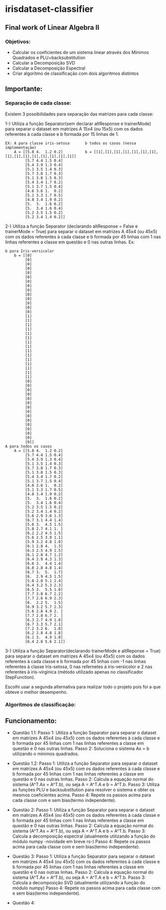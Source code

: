 # irisdataset-classifier

## Final work of Linear Algebra II

### Objetivos:
- Calcular os coeficientes de um sistema linear através dos Mínimos Quadrados e PLU+backsubstitution
- Calcular a Decomposição SVD
- Calcular a Decomposição Espectral
- Criar algoritmo de classificação com dois algoritmos distintos


## Importante:

### Separação de cada classe: 

Existem 3 possibilidades para separação das matrizes para cada classe:

1-)  Utiliza a função Separator(sem declarar altResponse e trainerMode) para separar o dataset em matrizes A 15x4 (ou 15x5) com os dados referentes à cada classe e b formada por 15 linhas de 1.
```
EX: A para classe irís-setosa       b todos os casos (nessa implementação)
    A = [[5.8 4.  1.2 0.2]          b = [[1],[1],[1],[1],[1],[1],[1],[1],[1],[1],[1],[1],[1],[1],[1]]
         [5.7 4.4 1.5 0.4]
         [5.4 3.9 1.3 0.4]
         [5.1 3.5 1.4 0.3]
         [5.7 3.8 1.7 0.3]
         [5.1 3.8 1.5 0.3]
         [5.4 3.4 1.7 0.2]
         [5.1 3.7 1.5 0.4]
         [4.6 3.6 1.  0.2]
         [5.1 3.3 1.7 0.5]
         [4.8 3.4 1.9 0.2]
         [5.  3.  1.6 0.2]
         [5.  3.4 1.6 0.4]
         [5.2 3.5 1.5 0.2]
         [5.2 3.4 1.4 0.2]] 
```
2-) Utiliza a função Separator (declarando altResponse = False e trainerMode = True) para separar o dataset em matrizes A 45x4 (ou 45x5) com os dados referentes à cada classe e b formada por 45 linhas com 1 nas linhas referentes a classe em questão e 0 nas outras linhas. 
Ex:
``` 
b para Iris-versicolor
    b = [[0]
         [0]
         [0]
         [0] 
         [0]
         [0]
         [0]
         [0]
         [0]
         [0]
         [0]
         [0]
         [0]
         [0]
         [1]
         [1]
         [1]
         [1]
         [1]
         [1]
         [1]
         [1]
         [1]
         [1]
         [1]
         [1]
         [1]
         [1]
         [1]
         [0]
         [0]
         [0]
         [0]
         [0]
         [0]
         [0]
         [0]
         [0]
         [0]
         [0]
         [0]
         [0]
         [0]
         [0]]
A para todos os casos
    A = [[5.8 4.  1.2 0.2]  
         [5.7 4.4 1.5 0.4]
         [5.4 3.9 1.3 0.4]
         [5.1 3.5 1.4 0.3]
         [5.7 3.8 1.7 0.3]
         [5.1 3.8 1.5 0.3]
         [5.4 3.4 1.7 0.2]
         [5.1 3.7 1.5 0.4]
         [4.6 3.6 1.  0.2]
         [5.1 3.3 1.7 0.5]
         [4.8 3.4 1.9 0.2]
         [5.  3.  1.6 0.2]
         [5.  3.4 1.6 0.4]
         [5.2 3.5 1.5 0.2]
         [5.2 3.4 1.4 0.2]
         [5.6 2.9 3.6 1.3]
         [6.7 3.1 4.4 1.4]
         [5.6 3.  4.5 1.5]
         [5.8 2.7 4.1 1. ]
         [6.2 2.2 4.5 1.5]
         [5.6 2.5 3.9 1.1]
         [5.9 3.2 4.8 1.8]
         [6.1 2.8 4.  1.3]
         [6.3 2.5 4.9 1.5]
         [6.1 2.8 4.7 1.2]
         [6.4 2.9 4.3 1.3]
         [6.6 3.  4.4 1.4]
         [6.8 2.8 4.8 1.4]
         [6.7 3.  5.  1.7]
         [6.  2.9 4.5 1.5]
         [5.8 2.8 5.1 2.4]
         [6.4 3.2 5.3 2.3]
         [6.5 3.  5.5 1.8]
         [7.7 3.8 6.7 2.2]
         [7.7 2.6 6.9 2.3]
         [6.  2.2 5.  1.5]
         [6.9 3.2 5.7 2.3]
         [5.6 2.8 4.9 2. ]
         [7.7 2.8 6.7 2. ]
         [6.3 2.7 4.9 1.8]
         [6.7 3.3 5.7 2.1]
         [7.2 3.2 6.  1.8]
         [6.2 2.8 4.8 1.8]
         [6.1 3.  4.9 1.8]
         [6.4 2.8 5.6 2.1]]
```
3-) Utiliza a função Separator(declarando trainerMode e altReponse = True) para separar o dataset em matrizes A 45x4 (ou 45x5) com os dados referentes à cada classe e b formada por 45 linhas com -1 nas linhas referentes à classe Iris-setosa, 0 nas refernetes à iris-versicolor e 2 nas referentes à iris-virgínica (método utilizado apenas no classificador StepFunction). 

Escolhi usar a segunda alternativa para realizar todo o projeto pois foi a que obteve o melhor desempenho.

### Algoritmos de classificação:



## Funcionamento:

- Questão 1.1:
Passo 1: Utiliza a função Separator para separar o dataset em matrizes A 45x4 (ou 45x5) com os dados referentes à cada classe e b formada por 45 linhas com 1 nas linhas referentes a classe em questão e 0 nas outras linhas.
Passo 2: Soluciona o sistema Ax = b utilizando o mínimos quadrados. 

- Questão 1.2:
Passo 1: Utiliza a função Separator para separar o dataset em matrizes A 45x4 (ou 45x5) com os dados referentes à cada classe e b formada por 45 linhas com 1 nas linhas referentes a classe em questão e 0 nas outras linhas.
Passo 2: Calcula a equação normal do sistema (A^T.Ax = A^T.b), ou seja A = A^T.A e b = A^T.b.
Passo 3: Utiliza as funções PLU e backsubstitution para resolver o sistema e obter os mesmos coeficientes acima.
Passo 4: Repete os passos acima para cada classe com e sem bias(termo independente).

- Questão 2:
Passo 1: Utiliza a função Separator para separar o dataset em matrizes A 45x4 (ou 45x5) com os dados referentes à cada classe e b formada por 45 linhas com 1 nas linhas referentes a classe em questão e 0 nas outras linhas.
Passo 2: Calcula a equação normal do sistema (A^T.Ax = A^T.b), ou seja A = A^T.A e b = A^T.b.
Passo 3: Calcula a decomposição espectral (atualmente utilizando a função do módulo numpy -novidade em breve rs-)
Passo 4: Repete os passos acima para cada classe com e sem bias(termo independente).

- Questão 3:
Passo 1: Utiliza a função Separator para separar o dataset em matrizes A 45x4 (ou 45x5) com os dados referentes à cada classe e b formada por 45 linhas com 1 nas linhas referentes a classe em questão e 0 nas outras linhas.
Passo 2: Calcula a equação normal do sistema (A^T.Ax = A^T.b), ou seja A = A^T.A e b = A^T.b.
Passo 3: Calcula a decomposição SVD (atualmente utilizando a função do módulo numpy) 
Passo 4: Repete os passos acima para cada classe com e sem bias(termo independente).

- Questão 4: